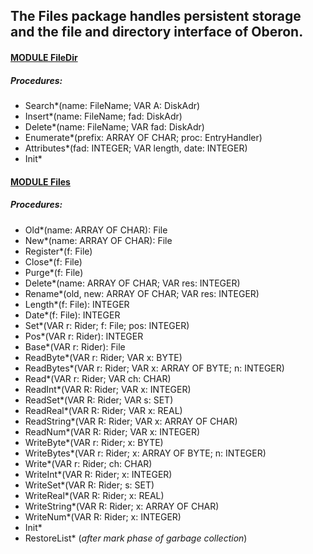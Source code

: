 ## The Files package handles persistent storage and the file and directory interface of Oberon.


#### [MODULE FileDir](https://github.com/io-core/Files/blob/main/FileDir.Mod)
##### Procedures:
* Search*(name: FileName; VAR A: DiskAdr)
* Insert*(name: FileName; fad: DiskAdr)
* Delete*(name: FileName; VAR fad: DiskAdr)
* Enumerate*(prefix: ARRAY OF CHAR; proc: EntryHandler)
* Attributes*(fad: INTEGER; VAR length, date: INTEGER)
* Init*

#### [MODULE Files](https://github.com/io-core/Files/blob/main/Files.Mod)
##### Procedures:
* Old*(name: ARRAY OF CHAR): File
* New*(name: ARRAY OF CHAR): File
* Register*(f: File)
* Close*(f: File)
* Purge*(f: File)
* Delete*(name: ARRAY OF CHAR; VAR res: INTEGER)
* Rename*(old, new: ARRAY OF CHAR; VAR res: INTEGER)
* Length*(f: File): INTEGER
* Date*(f: File): INTEGER
* Set*(VAR r: Rider; f: File; pos: INTEGER)
* Pos*(VAR r: Rider): INTEGER
* Base*(VAR r: Rider): File
* ReadByte*(VAR r: Rider; VAR x: BYTE)
* ReadBytes*(VAR r: Rider; VAR x: ARRAY OF BYTE; n: INTEGER)
* Read*(VAR r: Rider; VAR ch: CHAR)
* ReadInt*(VAR R: Rider; VAR x: INTEGER)
* ReadSet*(VAR R: Rider; VAR s: SET)
* ReadReal*(VAR R: Rider; VAR x: REAL)
* ReadString*(VAR R: Rider; VAR x: ARRAY OF CHAR)
* ReadNum*(VAR R: Rider; VAR x: INTEGER)
* WriteByte*(VAR r: Rider; x: BYTE)
* WriteBytes*(VAR r: Rider; x: ARRAY OF BYTE; n: INTEGER)
* Write*(VAR r: Rider; ch: CHAR)
* WriteInt*(VAR R: Rider; x: INTEGER)
* WriteSet*(VAR R: Rider; s: SET)
* WriteReal*(VAR R: Rider; x: REAL)
* WriteString*(VAR R: Rider; x: ARRAY OF CHAR)
* WriteNum*(VAR R: Rider; x: INTEGER)
* Init*
* RestoreList* (*after mark phase of garbage collection*)
